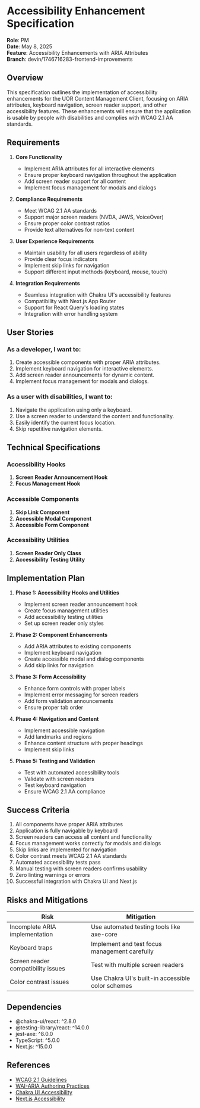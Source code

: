 # Accessibility Enhancement Specification

**Role**: PM  
**Date**: May 8, 2025  
**Feature**: Accessibility Enhancements with ARIA Attributes  
**Branch**: devin/1746716283-frontend-improvements  

## Overview

This specification outlines the implementation of accessibility enhancements for the UOR Content Management Client, focusing on ARIA attributes, keyboard navigation, screen reader support, and other accessibility features. These enhancements will ensure that the application is usable by people with disabilities and complies with WCAG 2.1 AA standards.

## Requirements

1. **Core Functionality**
   - Implement ARIA attributes for all interactive elements
   - Ensure proper keyboard navigation throughout the application
   - Add screen reader support for all content
   - Implement focus management for modals and dialogs

2. **Compliance Requirements**
   - Meet WCAG 2.1 AA standards
   - Support major screen readers (NVDA, JAWS, VoiceOver)
   - Ensure proper color contrast ratios
   - Provide text alternatives for non-text content

3. **User Experience Requirements**
   - Maintain usability for all users regardless of ability
   - Provide clear focus indicators
   - Implement skip links for navigation
   - Support different input methods (keyboard, mouse, touch)

4. **Integration Requirements**
   - Seamless integration with Chakra UI's accessibility features
   - Compatibility with Next.js App Router
   - Support for React Query's loading states
   - Integration with error handling system

## User Stories

### As a developer, I want to:

1. Create accessible components with proper ARIA attributes.
2. Implement keyboard navigation for interactive elements.
3. Add screen reader announcements for dynamic content.
4. Implement focus management for modals and dialogs.

### As a user with disabilities, I want to:

1. Navigate the application using only a keyboard.
2. Use a screen reader to understand the content and functionality.
3. Easily identify the current focus location.
4. Skip repetitive navigation elements.

## Technical Specifications

### Accessibility Hooks

1. **Screen Reader Announcement Hook**
2. **Focus Management Hook**

### Accessible Components

1. **Skip Link Component**
2. **Accessible Modal Component**
3. **Accessible Form Component**

### Accessibility Utilities

1. **Screen Reader Only Class**
2. **Accessibility Testing Utility**

## Implementation Plan

1. **Phase 1: Accessibility Hooks and Utilities**
   - Implement screen reader announcement hook
   - Create focus management utilities
   - Add accessibility testing utilities
   - Set up screen reader only styles

2. **Phase 2: Component Enhancements**
   - Add ARIA attributes to existing components
   - Implement keyboard navigation
   - Create accessible modal and dialog components
   - Add skip links for navigation

3. **Phase 3: Form Accessibility**
   - Enhance form controls with proper labels
   - Implement error messaging for screen readers
   - Add form validation announcements
   - Ensure proper tab order

4. **Phase 4: Navigation and Content**
   - Implement accessible navigation
   - Add landmarks and regions
   - Enhance content structure with proper headings
   - Implement skip links

5. **Phase 5: Testing and Validation**
   - Test with automated accessibility tools
   - Validate with screen readers
   - Test keyboard navigation
   - Ensure WCAG 2.1 AA compliance

## Success Criteria

1. All components have proper ARIA attributes
2. Application is fully navigable by keyboard
3. Screen readers can access all content and functionality
4. Focus management works correctly for modals and dialogs
5. Skip links are implemented for navigation
6. Color contrast meets WCAG 2.1 AA standards
7. Automated accessibility tests pass
8. Manual testing with screen readers confirms usability
9. Zero linting warnings or errors
10. Successful integration with Chakra UI and Next.js

## Risks and Mitigations

| Risk | Mitigation |
|------|------------|
| Incomplete ARIA implementation | Use automated testing tools like axe-core |
| Keyboard traps | Implement and test focus management carefully |
| Screen reader compatibility issues | Test with multiple screen readers |
| Color contrast issues | Use Chakra UI's built-in accessible color schemes |

## Dependencies

- @chakra-ui/react: ^2.8.0
- @testing-library/react: ^14.0.0
- jest-axe: ^8.0.0
- TypeScript: ^5.0.0
- Next.js: ^15.0.0

## References

- [WCAG 2.1 Guidelines](https://www.w3.org/TR/WCAG21/)
- [WAI-ARIA Authoring Practices](https://www.w3.org/WAI/ARIA/apg/)
- [Chakra UI Accessibility](https://chakra-ui.com/docs/styled-system/style-props#accessibility)
- [Next.js Accessibility](https://nextjs.org/docs/advanced-features/accessibility)
